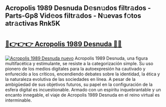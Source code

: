 ## Acropolis 1989 Desnuda D𝚎sn𝚞dos filtr𝚊dos - Parts-Gp8 Vid𝚎os filtr𝚊dos - N𝚞evas f𝚘tos atr𝚊ctivas Rnk5K

# <h2><a href="http://mb485o.tromn.icu/?c=Acropolis+1989+Desnuda">🔗👉👉👉 Acropolis 1989 Desnuda 🔗🔗</a></h2>

[![Acropolis 1989 Desnuda nuevo](https://i.imgur.com/pEAQMta.gif)](http://mb485o.tromn.icu/?c=Acropolis+1989+Desnuda)
Acropolis 1989 Desnuda, una figura multifacética y estimulante, se resiste a la categorización simple. Su uso pionero de los medios digitales para la autoexpresión ha cautivado y enfurecido a los críticos, encendiendo debates sobre la identidad, la ética y la naturaleza evolutiva de las sociedades en línea. A pesar de la ambigüedad de sus objetivos futuros, su papel en la configuración de la esfera digital es incuestionable. Armado con un espíritu inquebrantable y un encanto innegable, el viaje de Acropolis 1989 Desnuda en el reino virtual es interminable.
